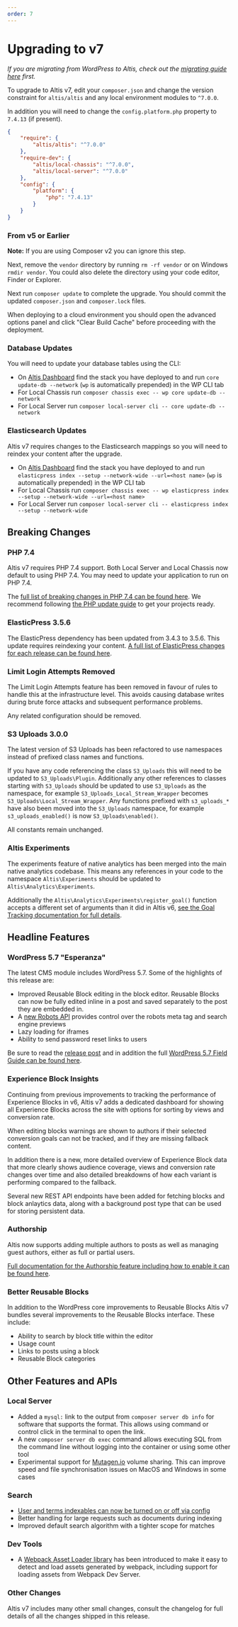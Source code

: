 ```yaml
---
order: 7
---
```

# Upgrading to v7

_If you are migrating from WordPress to Altis, check out the [migrating guide here](../migrating-from-wordpress.md) first._

To upgrade to Altis v7, edit your `composer.json` and change the version constraint for `altis/altis` and any local environment modules to `^7.0.0`.

In addition you will need to change the `config.platform.php` property to `7.4.13` (if present).

```json
{
	"require": {
		"altis/altis": "^7.0.0"
	},
	"require-dev": {
		"altis/local-chassis": "^7.0.0",
		"altis/local-server": "^7.0.0"
	},
	"config": {
		"platform": {
			"php": "7.4.13"
		}
	}
}
```

### From v5 or Earlier

**Note:** If you are using Composer v2 you can ignore this step.

Next, remove the `vendor` directory by running `rm -rf vendor` or on Windows `rmdir vendor`. You could also delete the directory using your code editor, Finder or Explorer.

Next run `composer update` to complete the upgrade. You should commit the updated `composer.json` and `composer.lock` files.

When deploying to a cloud environment you should open the advanced options panel and click "Clear Build Cache" before proceeding with the deployment.

### Database Updates

You will need to update your database tables using the CLI:

- On [Altis Dashboard](https://dashboard.altis-dxp.com/) find the stack you have deployed to and run `core update-db --network` (`wp` is automatically prepended) in the WP CLI tab
- For Local Chassis run `composer chassis exec -- wp core update-db --network`
- For Local Server run `composer local-server cli -- core update-db --network`

### Elasticsearch Updates

Altis v7 requires changes to the Elasticsearch mappings so you will need to reindex your content after the upgrade.

- On [Altis Dashboard](https://dashboard.altis-dxp.com/) find the stack you have deployed to and run `elasticpress index --setup --network-wide --url=<host name>` (`wp` is automatically prepended) in the WP CLI tab
- For Local Chassis run `composer chassis exec -- wp elasticpress index --setup --network-wide --url=<host name>`
- For Local Server run `composer local-server cli -- elasticpress index --setup --network-wide`


## Breaking Changes

### PHP 7.4

Altis v7 requires PHP 7.4 support. Both Local Server and Local Chassis now default to using PHP 7.4. You may need to update your application to run on PHP 7.4.

The [full list of breaking changes in PHP 7.4 can be found here](https://www.php.net/manual/en/migration74.incompatible.php). We recommend following [the PHP update guide](../updating-php.md) to get your projects ready.

### ElasticPress 3.5.6

The ElasticPress dependency has been updated from 3.4.3 to 3.5.6. This update requires reindexing your content. [A full list of ElasticPress changes for each release can be found here](https://github.com/10up/ElasticPress/releases).

### Limit Login Attempts Removed

The Limit Login Attempts feature has been removed in favour of rules to handle this at the infrastructure level. This avoids causing database writes during brute force attacks and subsequent performance problems.

Any related configuration should be removed.

### S3 Uploads 3.0.0

The latest version of S3 Uploads has been refactored to use namespaces instead of prefixed class names and functions.

If you have any code referencing the class `S3_Uploads` this will need to be updated to `S3_Uploads\Plugin`. Additionally any other references to classes starting with `S3_Uploads` should be updated to use `S3_Uploads` as the namespace, for example `S3_Uploads_Local_Stream_Wrapper` becomes `S3_Uploads\Local_Stream_Wrapper`. Any functions prefixed with `s3_uploads_*` have also been moved into the `S3_Uploads` namespace, for example `s3_uploads_enabled()` is now `S3_Uploads\enabled()`.

All constants remain unchanged.

### Altis Experiments

The experiments feature of native analytics has been merged into the main native analytics codebase. This means any references in your code to the namespace `Altis\Experiments` should be updated to `Altis\Analytics\Experiments`.

Additionally the `Altis\Analytics\Experiments\register_goal()` function accepts a different set of arguments than it did in Altis v6, [see the Goal Tracking documentation for full details](docs://analytics/native/goal-tracking/#php).


## Headline Features

### WordPress 5.7 "Esperanza"

The latest CMS module includes WordPress 5.7. Some of the highlights of this release are:

- Improved Reusable Block editing in the block editor. Reusable Blocks can now be fully edited inline in a post and saved separately to the post they are embedded in.
- A [new Robots API](https://make.wordpress.org/core/2021/02/19/robots-api-and-max-image-preview-directive-in-wordpress-5-7/) provides control over the robots meta tag and search engine previews
- Lazy loading for iframes
- Ability to send password reset links to users

Be sure to read the [release post](https://wordpress.org/news/2021/03/esperanza/) and in addition the full [WordPress 5.7 Field Guide can be found here](https://make.wordpress.org/core/2021/02/23/wordpress-5-7-field-guide/).

### Experience Block Insights

Continuing from previous improvements to tracking the performance of Experience Blocks in v6, Altis v7 adds a dedicated dashboard for showing all Experience Blocks across the site with options for sorting by views and conversion rate.

When editing blocks warnings are shown to authors if their selected conversion goals can not be tracked, and if they are missing fallback content.

In addition there is a new, more detailed overview of Experience Block data that more clearly shows audience coverage, views and conversion rate changes over time and also detailed breakdowns of how each variant is performing compared to the fallback.

Several new REST API endpoints have been added for fetching blocks and block anlaytics data, along with a background post type that can be used for storing persistent data.

### Authorship

Altis now supports adding multiple authors to posts as well as managing guest authors, either as full or partial users.

[Full documentation for the Authorship feature including how to enable it can be found here](docs://cms/authorship/).

### Better Reusable Blocks

In addition to the WordPress core improvements to Reusable Blocks Altis v7 bundles several improvements to the Reusable Blocks interface. These include:

- Ability to search by block title within the editor
- Usage count
- Links to posts using a block
- Reusable Block categories


## Other Features and APIs

### Local Server

- Added a `mysql:` link to the output from `composer server db info` for software that supports the format. This allows using command or control click in the terminal to open the link.
- A new `composer server db exec` command allows executing SQL from the command line without logging into the container or using some other tool
- Experimental support for [Mutagen.io](https://mutagen.io) volume sharing. This can improve speed and file synchronisation issues on MacOS and Windows in some cases

### Search

- [User and terms indexables can now be turned on or off via config](docs://search/#additional-configuration-options)
- Better handling for large requests such as documents during indexing
- Improved default search algorithm with a tighter scope for matches

### Dev Tools

- A [Webpack Asset Loader library](docs://dev-tools/asset-loader.md) has been introduced to make it easy to detect and load assets generated by webpack, including support for loading assets from Webpack Dev Server.

### Other Changes

Altis v7 includes many other small changes, consult the changelog for full details of all the changes shipped in this release.
